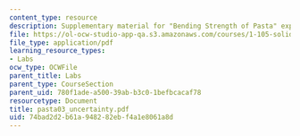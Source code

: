 ```yaml
---
content_type: resource
description: Supplementary material for "Bending Strength of Pasta" experiment
file: https://ol-ocw-studio-app-qa.s3.amazonaws.com/courses/1-105-solid-mechanics-laboratory-fall-2003/74bad2d2b61a948282ebf4a1e8061a8d_pasta03_uncertainty.pdf
file_type: application/pdf
learning_resource_types:
- Labs
ocw_type: OCWFile
parent_title: Labs
parent_type: CourseSection
parent_uid: 780f1ade-a500-39ab-b3c0-1befbcacaf78
resourcetype: Document
title: pasta03_uncertainty.pdf
uid: 74bad2d2-b61a-9482-82eb-f4a1e8061a8d
---
```

